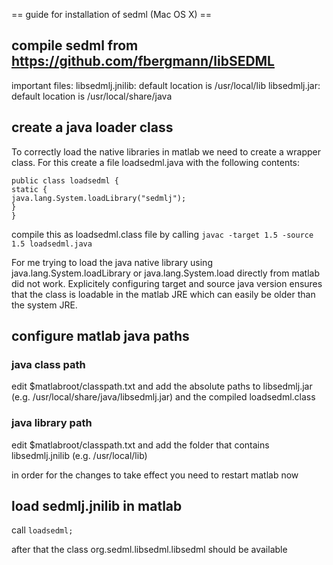 == guide for installation of sedml (Mac OS X) ==

## compile sedml from https://github.com/fbergmann/libSEDML

important files:
libsedmlj.jnilib: default location is /usr/local/lib
libsedmlj.jar: default location is /usr/local/share/java

## create a java loader class

To correctly load the native libraries in matlab we need to create a wrapper class. For this create a file loadsedml.java with the following contents:

```
public class loadsedml {
static {
java.lang.System.loadLibrary("sedmlj");
}
}
```

compile this as loadsedml.class file by calling `javac -target 1.5 -source 1.5 loadsedml.java`

For me trying to load the java native library using  java.lang.System.loadLibrary or  java.lang.System.load directly from matlab did not work. Explicitely configuring target and source java version ensures that the class is loadable in the matlab JRE which can easily be older than the system JRE.

## configure matlab java paths

### java class path

edit $matlabroot/classpath.txt and add the absolute paths to libsedmlj.jar (e.g. /usr/local/share/java/libsedmlj.jar) and the compiled loadsedml.class

### java library path

edit $matlabroot/classpath.txt and add the folder that contains libsedmlj.jnilib (e.g. /usr/local/lib)

in order for the changes to take effect you need to restart matlab now

## load sedmlj.jnilib in matlab

call `loadsedml;`

after that the class org.sedml.libsedml.libsedml should be available






